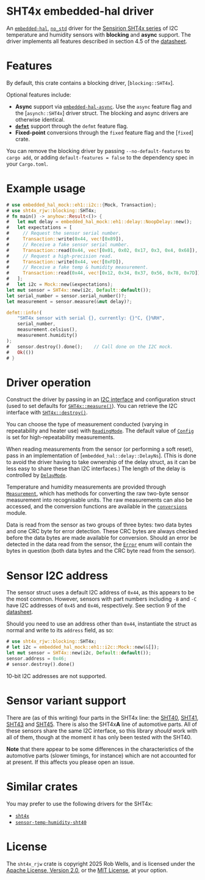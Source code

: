 # SHT4x embedded-hal driver

An [`embedded-hal`], [`no_std`] driver for the [Sensirion SHT4x series][sht4x]
of I2C temperature and humidity sensors with **blocking** and **async**
support. The driver implements all features described in section 4.5 of the
[datasheet].

# Features

By default, this crate contains a blocking driver, [`blocking::SHT4x`].

Optional features include:

- **Async** support via [`embedded-hal-async`]. Use the `async` feature flag
  and the [`asynch::SHT4x`] driver struct. The blocking and async drivers are
  otherwise identical.
- **[`defmt`]** support through the `defmt` feature flag.
- **Fixed-point** conversions through the `fixed` feature flag and the
  [`fixed`] crate.

You can remove the blocking driver by passing `--no-default-features` to
`cargo add`, or adding `default-features = false` to the dependency spec in
your `Cargo.toml`.

[`defmt`]: https://defmt.ferrous-systems.com/

# Example usage

```rust
# use embedded_hal_mock::eh1::i2c::{Mock, Transaction};
# use sht4x_rjw::blocking::SHT4x;
# fn main() -> anyhow::Result<()> {
#   let mut delay = embedded_hal_mock::eh1::delay::NoopDelay::new();
#   let expectations = [
#     // Request the sensor serial number.
#     Transaction::write(0x44, vec![0x89]),
#     // Receive a fake sensor serial number.
#     Transaction::read(0x44, vec![0x01, 0x02, 0x17, 0x3, 0x4, 0x68]),
#     // Request a high-precision read.
#     Transaction::write(0x44, vec![0xFD]),
#     // Receive a fake temp & humidity measurement.
#     Transaction::read(0x44, vec![0x12, 0x34, 0x37, 0x56, 0x78, 0x7D])
#   ];
#   let i2c = Mock::new(&expectations);
let mut sensor = SHT4x::new(i2c, Default::default());
let serial_number = sensor.serial_number()?;
let measurement = sensor.measure(&mut delay)?;

defmt::info!(
    "SHT4x sensor with serial {}, currently: {}°C, {}%RH",
    serial_number,
    measurement.celsius(),
    measurement.humidity()
);
#   sensor.destroy().done();    // Call done on the I2C mock.
#   Ok(())
# }
```

# Driver operation

Construct the driver by passing in an [I2C interface] and configuration struct
(used to set defaults for [`SHT4x::measure()`]). You can retrieve the I2C
interface with [`SHT4x::destroy()`].

You can choose the type of measurement conducted (varying in repeatability
and heater use) with [`ReadingMode`]. The default value of [`Config`] is set
for high-repeatability measurements.

When reading measurements from the sensor (or performing a soft reset), pass
in an implementation of [`embedded_hal::delay::DelayNs`]. (This is done to avoid
the driver having to take ownership of the delay struct, as it can be less easy
to share these than I2C interfaces.) The length of the delay is controlled by
[`DelayMode`].

Temperature and humidity measurements are provided through [`Measurement`],
which has methods for converting the raw two-byte sensor measurement into
recognisable units. The raw measurements can also be accessed, and the
conversion functions are available in the [`conversions`] module.

Data is read from the sensor as two groups of three bytes: two data bytes and
one CRC byte for error detection. These CRC bytes are always checked before the
data bytes are made available for conversion. Should an error be detected in
the data read from the sensor, the [`Error`] enum will contain the bytes in
question (both data bytes and the CRC byte read from the sensor).

[I2C interface]: embedded_hal::i2c::I2c
[`SHT4x::destroy()`]: crate::blocking::SHT4x::destroy()
[`SHT4x::measure()`]: crate::blocking::SHT4x::measure()
[`ReadingMode`]: crate::common::ReadingMode
[`Measurement`]: crate::common::Measurement
[`conversions`]: crate::conversions
[`Error`]: crate::error::Error
[`Config`]: crate::common::Config
[`DelayMode`]: crate::common::DelayMode

# Sensor I2C address

The sensor struct uses a default I2C address of `0x44`, as this appears to be
the most common. However, sensors with part numbers including `-B` and `-C`
have I2C addresses of `0x45` and `0x46`, respectively. See section 9 of the
[datasheet].

Should you need to use an address other than `0x44`, instantiate the struct
as normal and write to its `address` field, as so:

```rust
# use sht4x_rjw::blocking::SHT4x;
# let i2c = embedded_hal_mock::eh1::i2c::Mock::new(&[]);
let mut sensor = SHT4x::new(i2c, Default::default());
sensor.address = 0x46;
# sensor.destroy().done()
```

10-bit I2C addresses are not supported.

# Sensor variant support

There are (as of this writing) four parts in the SHT4x line: the [SHT40], [SHT41],
[SHT43] and [SHT45]. There is also the SHT4x**A** line of automotive parts. All of
these sensors share the same I2C interface, so this library _should_ work with
all of them, though at the moment it has only been tested with the SHT40.

**Note** that there appear to be some differences in the characteristics of the
automotive parts (slower timings, for instance) which are not accounted for at
present. If this affects you please open an issue.

# Similar crates

You may prefer to use the following drivers for the SHT4x:

- [`sht4x`](https://github.com/sirhcel/sht4x)
- [`sensor-temp-humidity-sht40`](https://github.com/lc525/sensor-temp-humidity-sht40-rs)

# License

The `sht4x_rjw` crate is copyright 2025 Rob Wells, and is licensed under the
[Apache License, Version 2.0], or the [MIT License], at your option.

[`embedded-hal`]: https://docs.rs/embedded-hal/latest/embedded_hal/
[`embedded-hal-async`]: https://docs.rs/embedded-hal-async/latest/embedded_hal_async/
[`no_std`]: https://doc.rust-lang.org/reference/names/preludes.html#the-no_std-attribute
[sht4x]: https://developer.sensirion.com/product-support/sht4x-humidity-and-temperature-sensor
[datasheet]: https://sensirion.com/media/documents/33FD6951/67EB9032/HT_DS_Datasheet_SHT4x_5.pdf
[SHT40]: https://sensirion.com/products/catalog/SHT40
[SHT41]: https://sensirion.com/products/catalog/SHT41
[SHT43]: https://sensirion.com/products/catalog/SHT43
[SHT45]: https://sensirion.com/products/catalog/SHT45
[Apache License, Version 2.0]: https://opensource.org/license/apache-2-0
[MIT License]: https://opensource.org/license/mit
